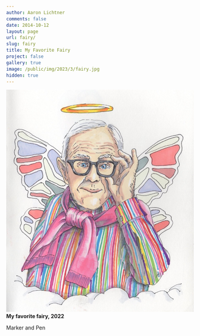 ```yaml
---
author: Aaron Lichtner
comments: false
date: 2014-10-12 
layout: page
url: fairy/
slug: fairy
title: My Favorite Fairy
project: false
gallery: true
image: /public/img/2023/3/fairy.jpg
hidden: true
---
```


![My favorite Fairy!](/public/img/2023/3/fairy.jpg) 
**My favorite fairy, 2022**

Marker and Pen 
